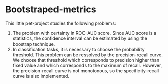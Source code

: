 # Bootstraped-metrics
This little pet-project studies the following problems:
  1. The problem with certainty in ROC-AUC score. Since AUC score is a statistics, the confidence interval can be estimated by using the boostrap technique.
  2. In classification tasks, it is necessary to choose the probability threshold. This problem can be ressolved by the precision-recall curve. We choose that           threshold which corresponds to precision higher than fixed value and which corresponds to the maximum of recall. However, the precision-recall curve is not monotonous, so the specificity-recall curve is also implemented.
